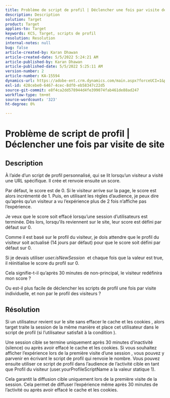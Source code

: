 ```yaml
---
title: Problème de script de profil | Déclencher une fois par visite de site
description: Description
solution: Target
product: Target
applies-to: Target
keywords: KCS, Target, scripts de profil
resolution: Resolution
internal-notes: null
bug: false
article-created-by: Karan Dhawan
article-created-date: 5/5/2022 5:24:21 AM
article-published-by: Karan Dhawan
article-published-date: 5/5/2022 5:25:11 AM
version-number: 2
article-number: KA-15594
dynamics-url: https://adobe-ent.crm.dynamics.com/main.aspx?forceUCI=1&pagetype=entityrecord&etn=knowledgearticle&id=aa75b899-33cc-ec11-a7b5-6045bd00db25
exl-id: 428cebe0-6467-4cec-8df0-eb58347c22d5
source-git-commit: e8f4ca2dd578944d4fe399074fab461de88ad247
workflow-type: tm+mt
source-wordcount: '323'
ht-degree: 0%

---
```


# Problème de script de profil | Déclencher une fois par visite de site

## Description


À l’aide d’un script de profil personnalisé, qui se lit lorsqu’un visiteur a visité une URL spécifique. Il crée et renvoie ensuite un score.

Par défaut, le score est de 0. Si le visiteur arrive sur la page, le score est alors incrémenté de 1. Puis, en utilisant les règles d’audience, je peux dire qu’après qu’un visiteur a vu l’expérience plus de 2 fois n’affiche pas l’expérience.



Je veux que le score soit effacé lorsqu’une session d’utilisateurs est terminée. Dès lors, lorsqu’ils reviennent sur le site, leur score est défini par défaut sur 0.

Comme il est basé sur le profil du visiteur, je dois attendre que le profil du visiteur soit actualisé (14 jours par défaut) pour que le score soit défini par défaut sur 0.

Si je devais utiliser *user.isNewSession*  et chaque fois que la valeur est true, il réinitialise le score du profil sur 0.



Cela signifie-t-il qu’après 30 minutes de non-principal, le visiteur redéfinira mon score ?

Ou est-il plus facile de déclencher les scripts de profil une fois par visite individuelle, et non par le profil des visiteurs ?


## Résolution


Si un utilisateur revient sur le site sans effacer le cache et les cookies , alors target traite la session de la même manière et place cet utilisateur dans le script de profil (si l’utilisateur satisfait à la condition ).

Une session cible se termine uniquement après 30 minutes d’inactivité (silence) ou après avoir effacé le cache et les cookies.
Si vous souhaitez afficher l’expérience lors de la première visite d’une session , vous pouvez y parvenir en écrivant le script de profil qui renvoie le nombre. Vous pouvez ensuite utiliser ce script de profil dans l’audience de l’activité cible en tant que Profil du visiteur (user.yourProfileScriptName a la valeur statique 1).



Cela garantit la diffusion cible uniquement lors de la première visite de la session. Cela permet de diffuser l’expérience même après 30 minutes de l’activité ou après avoir effacé le cache et les cookies.
